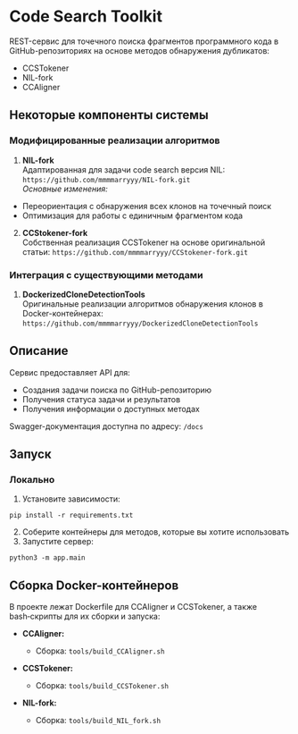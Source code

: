 # Code Search Toolkit

REST-сервис для точечного поиска фрагментов программного кода в GitHub-репозиториях на основе методов обнаружения дубликатов:
- CCSTokener
- NIL-fork
- CCAligner

## Некоторые компоненты системы

### Модифицированные реализации алгоритмов

1. **NIL-fork**  
Адаптированная для задачи code search версия NIL: `https://github.com/mmmmarryyy/NIL-fork.git`  
*Основные изменения:*
- Переориентация с обнаружения всех клонов на точечный поиск
- Оптимизация для работы с единичным фрагментом кода

2. **CCStokener-fork**  
Собственная реализация CCSTokener на основе оригинальной статьи: `https://github.com/mmmmarryyy/CCStokener-fork.git`

### Интеграция с существующими методами

1. **DockerizedCloneDetectionTools**  
Оригинальные реализации алгоритмов обнаружения клонов в Docker-контейнерах: `https://github.com/mmmmarryyy/DockerizedCloneDetectionTools`

## Описание

Сервис предоставляет API для:
- Создания задачи поиска по GitHub-репозиторию
- Получения статуса задачи и результатов
- Получения информации о доступных методах

Swagger-документация доступна по адресу: `/docs`

## Запуск

### Локально
1. Установите зависимости:
```
pip install -r requirements.txt
```
2. Соберите контейнеры для методов, которые вы хотите использовать
3. Запустите сервер:
```
python3 -m app.main
```

## Сборка Docker-контейнеров

В проекте лежат Dockerfile для CCAligner и CCSTokener, а также bash‑скрипты для их сборки и запуска:
- **CCAligner:**  
  - Сборка: `tools/build_CCAligner.sh`
  
- **CCSTokener:**  
  - Сборка: `tools/build_CCSTokener.sh`

- **NIL-fork:**  
  - Сборка: `tools/build_NIL_fork.sh`
